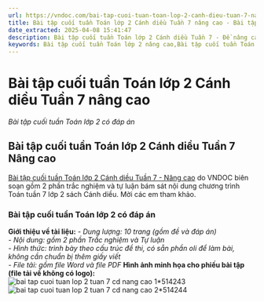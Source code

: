 ```yaml
---
url: https://vndoc.com/bai-tap-cuoi-tuan-toan-lop-2-canh-dieu-tuan-7-nang-cao-307006
title: Bài tập cuối tuần Toán lớp 2 Cánh diều Tuần 7 nâng cao - Bài tập cuối tuần Toán lớp 2 có đáp án - VnDoc.com
date_extracted: 2025-04-08 15:41:47
description: Bài tập cuối tuần Toán lớp 2 Cánh diều Tuần 7 - Đề nâng cao có đáp án gồm Trắc nghiệm và tự luận, theo sát chương trình học trên lớp do VNDOC biên soạn. Mời các em tham khảo.
keywords: Bài tập cuối tuần Toán lớp 2 nâng cao,Bài tập cuối tuần Toán lớp 2 tuần 7,Bài tập cuối tuần Toán lớp 2 sách cánh diều,Bài tập cuối tuần Toán lớp 2 sách cánh diều tuần 7,Bài tập cuối tuần Toán lớp 2 CD,Bài tập cuối tuần Toán lớp 2 sách Cánh diều có đáp án,Phiếu cuối tuần Toán lớp 2 sách Cánh diều có đáp án,Phiếu cuối tuần Toán lớp 2 Cánh diều tuần 7 đề nâng cao
---
```


# Bài tập cuối tuần Toán lớp 2 Cánh diều Tuần 7 nâng cao
 _Bài tập cuối tuần Toán lớp 2 có đáp án_
## Bài tập cuối tuần Toán lớp 2 Cánh diều Tuần 7 Nâng cao
[Bài tập cuối tuần Toán lớp 2 Cánh diều Tuần 7 - Nâng cao](<https://vndoc.com/bai-tap-cuoi-tuan-toan-lop-2-canh-dieu-tuan-7-nang-cao-307006>) do VNDOC biên soạn gồm 2 phần trắc nghiệm và tự luận bám sát nội dung chương trình Toán tuần 7 lớp 2 sách Cánh diều. Mời các em tham khảo.
### Bài tập cuối tuần Toán lớp 2 có đáp án
**Giới thiệu về tài liệu:**
_\- Dung lượng: 10 trang \(gồm đề và đáp án\)_  
_\- Nội dung: gồm 2 phần Trắc nghiệm và Tự luận_  
 _\- Hình thức: trình bày theo cấu trúc đề thi, có sẵn phần oli để làm bài, không cần chuẩn bị thêm giấy viết_  
 _\- File tải: gồm file Word và file PDF_
**Hình ảnh minh họa cho phiếu bài tập \(file tải về không có logo\):**
![bai tap cuoi tuan lop 2 tuan 7 cd nang cao 1*514243](https://i.vdoc.vn/data/image/2023/10/17/bai-tap-cuoi-tuan-lop-2-tuan-7-cd-nang-cao-1.png)![bai tap cuoi tuan lop 2 tuan 7 cd nang cao 2*514244](https://i.vdoc.vn/data/image/2023/10/17/bai-tap-cuoi-tuan-lop-2-tuan-7-cd-nang-cao-2.png)
